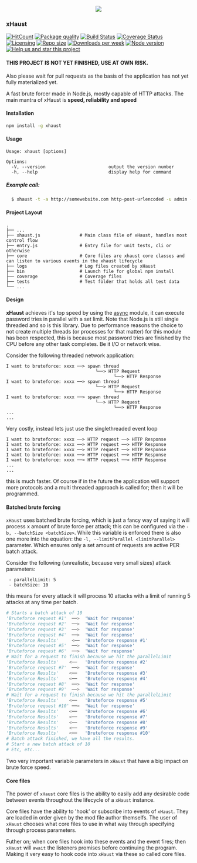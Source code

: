 <p align="center">
  <img src="https://i.imgur.com/bAaxslQ.png">
</p>

### xHaust

[![HitCount](http://hits.dwyl.com/GiveMeAllYourCats/xHaust.svg)](http://hits.dwyl.com/GiveMeAllYourCats/xHaust)
[![Package quality](https://packagequality.com/shield/xhaust.svg)](https://packagequality.com/#?package=xhaust)
[![Build Status](https://travis-ci.org/givemeallyourcats/xhaust.png?branch=master)](https://travis-ci.org/givemeallyourcats/xhaust)
[![Coverage Status](https://coveralls.io/repos/github/GiveMeAllYourCats/xHaust/badge.svg?branch=master)](https://coveralls.io/github/GiveMeAllYourCats/xHaust?branch=master)
[![Licensing](https://img.shields.io/github/license/givemeallyourcats/xhaust.svg)](https://raw.githubusercontent.com/givemeallyourcats/xhaust/master/LICENSE)
[![Repo size](https://img.shields.io/github/repo-size/givemeallyourcats/xhaust.svg)](https://github.com/givemeallyourcats/xhaust)
[![Downloads per week](https://img.shields.io/npm/dw/xhaust.svg)](https://www.npmjs.com/package/xhaust)
[![Node version](https://img.shields.io/node/v/xhaust.svg)](https://www.npmjs.com/package/xhaust)
[![Help us and star this project](https://img.shields.io/github/stars/givemeallyourcats/xhaust.svg?style=social)](https://github.com/givemeallyourcats/xhaust)

#### THIS PROJECT IS NOT YET FINISHED, USE AT OWN RISK.

Also please wait for pull requests as the basis of the application has not yet fully materialized yet.

A fast brute forcer made in Node.js, mostly capable of HTTP attacks. The main mantra of xHaust is **speed, reliability and speed**

#### Installation

```bash
npm install -g xhaust
```

#### Usage

```
Usage: xhaust [options]

Options:
  -V, --version                        output the version number
  -h, --help                           display help for command
```

##### Example call:

```bash
  $ xhaust -t -a http://somewebsite.com http-post-urlencoded -u admin -P passwords.txt -s 1000 -l 130 -i "csrf=token" -o "username=:username:&password=:password:&csrftoken=:csrf:"`
```

#### Project Layout

    .
    ├── ...
    ├── xhaust.js               # Main class file of xHaust, handles most control flow
    ├── entry.js                # Entry file for unit tests, cli or otherwise
    ├── core                    # Core files are xhaust core classes and can listen to various events in the xhaust lifecycle
    ├── logs                    # Log files created by xHaust
    ├── bin                     # Launch file for global npm install
    ├── coverage                # Coverage files
    ├── tests                   # Test folder that holds all test data
    └── ...

#### Design

**xHaust** achieves it's top speed by using the [async](https://caolan.github.io/async/v3/) module, it can execute password tries in parallel with a set limit. Note that Node.js is still single threaded and so is this library. Due to performance reasons the choice to not create multiple threads (or processes for that matter) for this module has been respected, this is because most password tries are finished by the CPU before any other task completes. Be it I/O or network wise.

Consider the following threaded network application:

```
I want to bruteforce: xxxx ──> spawn thread
                                  └──> HTTP Request
                                         └──> HTTP Response
I want to bruteforce: xxxx ──> spawn thread
                                  └──> HTTP Request
                                         └──> HTTP Response
I want to bruteforce: xxxx ──> spawn thread
                                  └──> HTTP Request
                                         └──> HTTP Response
...
...
```

Very costly, instead lets just use the singlethreaded event loop

```
I want to bruteforce: xxxx ──> HTTP request ──> HTTP Response
I want to bruteforce: xxxx ──> HTTP request ──> HTTP Response
I want to bruteforce: xxxx ──> HTTP request ──> HTTP Response
I want to bruteforce: xxxx ──> HTTP request ──> HTTP Response
I want to bruteforce: xxxx ──> HTTP request ──> HTTP Response
...
...
```

this is much faster. Of course if in the future the application will support more protocols and a multi threaded approach is called for; then it will be programmed.

#### Batched brute forcing

`xHaust` uses batched brute forcing, which is just a fancy way of saying it will process x amount of brute force per attack; this can be configured via the `-b, --batchSize <batchSize>`. While this variable is enforced there is also one more into the equation: the `-l, --limitParallel <limitParallel>` parameter. Which ensures only a set amount of requests are active PER batch attack.

Consider the following (unrealistic, because very small sizes) attack parameters:

```
 - parallelLimit: 5
 - batchSize: 10
```

this means for every attack it will process 10 attacks with a limit of running 5 attacks at any time per batch.

```python
# Starts a batch attack of 10
'Bruteforce request #1'  ──>  'Wait for response'
'Bruteforce request #2'  ──>  'Wait for response'
'Bruteforce request #3'  ──>  'Wait for response'
'Bruteforce request #4'  ──>  'Wait for response'
'Bruteforce Results'     <──  'Bruteforce response #1'
'Bruteforce request #5'  ──>  'Wait for response'
'Bruteforce request #6'  ──>  'Wait for response'
# Wait for a request to finish because we hit the parallelLimit
'Bruteforce Results'    <──   'Bruteforce response #2'
'Bruteforce request #7'  ──>  'Wait for response'
'Bruteforce Results'    <──   'Bruteforce response #3'
'Bruteforce Results'    <──   'Bruteforce response #4'
'Bruteforce request #8'  ──>  'Wait for response'
'Bruteforce request #9'  ──>  'Wait for response'
# Wait for a request to finish because we hit the parallelLimit
'Bruteforce Results'    <──   'Bruteforce response #5'
'Bruteforce request #10' ──>  'Wait for response'
'Bruteforce Results'    <──   'Bruteforce response #6'
'Bruteforce Results'    <──   'Bruteforce response #7'
'Bruteforce Results'    <──   'Bruteforce response #8'
'Bruteforce Results'    <──   'Bruteforce response #9'
'Bruteforce Results'    <──   'Bruteforce response #10'
# Batch attack finished, we have all the results.
# Start a new batch attack of 10
# Etc, etc...

```

Two very important variable parameters in `xHaust` that have a big impact on brute force speed.

#### Core files

The power of `xHaust` core files is the ability to easily add any desirable code between events throughout the lifecycle of a `xHaust` instance.

Core files have the ability to 'hook' or subscribe into events of `xHaust`. They are loaded in order given by the mod file author themselfs. The user of `xHaust` chooses what core files to use in what way through specifying through process parameters.

Futher on; when core files hook into these events and the event fires; then `xHaust` will `await` the listeners promises before continuing the program. Making it very easy to hook code into `xHaust` via these so called core files.
